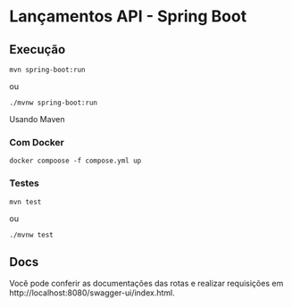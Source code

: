 # Lançamentos API - Spring Boot

## Execução

```shell
mvn spring-boot:run
```

ou

```shell
./mvnw spring-boot:run
```

Usando Maven

### Com Docker

```shell
docker compoose -f compose.yml up
```

### Testes

```shell
mvn test
```

ou

```shell
./mvnw test
```

## Docs

Você pode conferir as documentações das rotas e realizar requisições em http://localhost:8080/swagger-ui/index.html.
